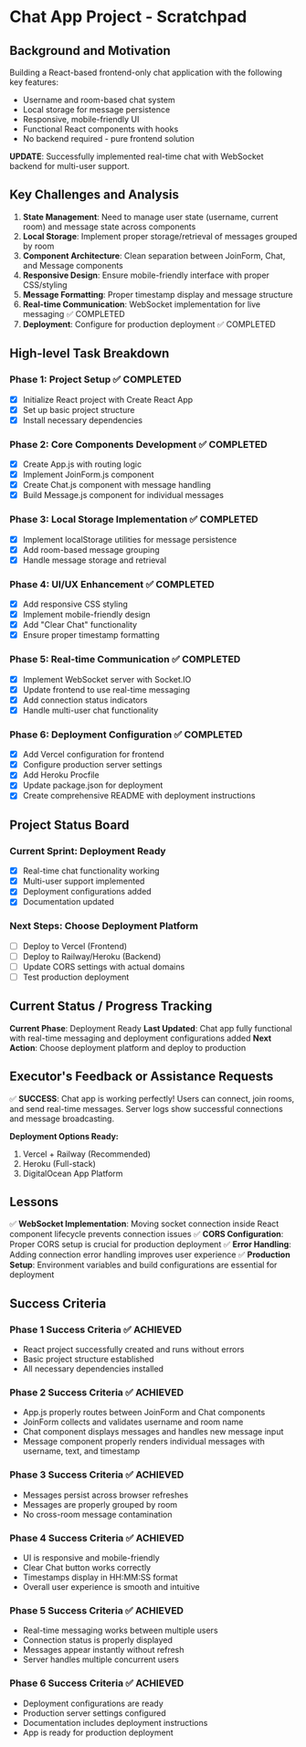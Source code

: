 # Chat App Project - Scratchpad

## Background and Motivation

Building a React-based frontend-only chat application with the following key features:
- Username and room-based chat system
- Local storage for message persistence
- Responsive, mobile-friendly UI
- Functional React components with hooks
- No backend required - pure frontend solution

**UPDATE**: Successfully implemented real-time chat with WebSocket backend for multi-user support.

## Key Challenges and Analysis

1. **State Management**: Need to manage user state (username, current room) and message state across components
2. **Local Storage**: Implement proper storage/retrieval of messages grouped by room
3. **Component Architecture**: Clean separation between JoinForm, Chat, and Message components
4. **Responsive Design**: Ensure mobile-friendly interface with proper CSS/styling
5. **Message Formatting**: Proper timestamp display and message structure
6. **Real-time Communication**: WebSocket implementation for live messaging ✅ COMPLETED
7. **Deployment**: Configure for production deployment ✅ COMPLETED

## High-level Task Breakdown

### Phase 1: Project Setup ✅ COMPLETED
- [x] Initialize React project with Create React App
- [x] Set up basic project structure
- [x] Install necessary dependencies

### Phase 2: Core Components Development ✅ COMPLETED
- [x] Create App.js with routing logic
- [x] Implement JoinForm.js component
- [x] Create Chat.js component with message handling
- [x] Build Message.js component for individual messages

### Phase 3: Local Storage Implementation ✅ COMPLETED
- [x] Implement localStorage utilities for message persistence
- [x] Add room-based message grouping
- [x] Handle message storage and retrieval

### Phase 4: UI/UX Enhancement ✅ COMPLETED
- [x] Add responsive CSS styling
- [x] Implement mobile-friendly design
- [x] Add "Clear Chat" functionality
- [x] Ensure proper timestamp formatting

### Phase 5: Real-time Communication ✅ COMPLETED
- [x] Implement WebSocket server with Socket.IO
- [x] Update frontend to use real-time messaging
- [x] Add connection status indicators
- [x] Handle multi-user chat functionality

### Phase 6: Deployment Configuration ✅ COMPLETED
- [x] Add Vercel configuration for frontend
- [x] Configure production server settings
- [x] Add Heroku Procfile
- [x] Update package.json for deployment
- [x] Create comprehensive README with deployment instructions

## Project Status Board

### Current Sprint: Deployment Ready
- [x] Real-time chat functionality working
- [x] Multi-user support implemented
- [x] Deployment configurations added
- [x] Documentation updated

### Next Steps: Choose Deployment Platform
- [ ] Deploy to Vercel (Frontend)
- [ ] Deploy to Railway/Heroku (Backend)
- [ ] Update CORS settings with actual domains
- [ ] Test production deployment

## Current Status / Progress Tracking

**Current Phase**: Deployment Ready
**Last Updated**: Chat app fully functional with real-time messaging and deployment configurations added
**Next Action**: Choose deployment platform and deploy to production

## Executor's Feedback or Assistance Requests

✅ **SUCCESS**: Chat app is working perfectly! Users can connect, join rooms, and send real-time messages. Server logs show successful connections and message broadcasting.

**Deployment Options Ready:**
1. Vercel + Railway (Recommended)
2. Heroku (Full-stack)
3. DigitalOcean App Platform

## Lessons

✅ **WebSocket Implementation**: Moving socket connection inside React component lifecycle prevents connection issues
✅ **CORS Configuration**: Proper CORS setup is crucial for production deployment
✅ **Error Handling**: Adding connection error handling improves user experience
✅ **Production Setup**: Environment variables and build configurations are essential for deployment

## Success Criteria

### Phase 1 Success Criteria ✅ ACHIEVED
- React project successfully created and runs without errors
- Basic project structure established
- All necessary dependencies installed

### Phase 2 Success Criteria ✅ ACHIEVED
- App.js properly routes between JoinForm and Chat components
- JoinForm collects and validates username and room name
- Chat component displays messages and handles new message input
- Message component properly renders individual messages with username, text, and timestamp

### Phase 3 Success Criteria ✅ ACHIEVED
- Messages persist across browser refreshes
- Messages are properly grouped by room
- No cross-room message contamination

### Phase 4 Success Criteria ✅ ACHIEVED
- UI is responsive and mobile-friendly
- Clear Chat button works correctly
- Timestamps display in HH:MM:SS format
- Overall user experience is smooth and intuitive

### Phase 5 Success Criteria ✅ ACHIEVED
- Real-time messaging works between multiple users
- Connection status is properly displayed
- Messages appear instantly without refresh
- Server handles multiple concurrent users

### Phase 6 Success Criteria ✅ ACHIEVED
- Deployment configurations are ready
- Production server settings configured
- Documentation includes deployment instructions
- App is ready for production deployment 